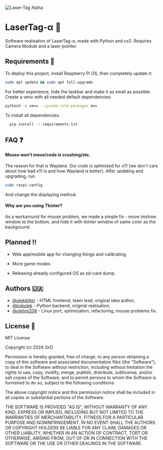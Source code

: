 ![Laser-Tag Alpha](https://i.imgur.com/AfN4zLe.png)

# LaserTag-α 🐍

Software realisation of LaserTag-α, made with Python and cv2. Requires Camera Module and a laser pointer.



## Requirements 📖

To deploy this project, install Raspberry Pi OS, then completely update it:
```bash
sudo apt update && sudo apt full-upgrade
```
For better experience, hide the taskbar and make it as small as possible.
Create a venv with all needed default dependencies:
```bash
python3 -m venv --system-site-packages env
```
To install all dependencies:
```bash
  pip install -r requirements.txt
```
## FAQ ❓

#### Mouse won't move/code is crushing/etc.

The reason for that is Wayland. Our code is optimized for x11 (we don't care about how bad x11 is and how Wayland is better). After updating and upgrading, run
```bash
sudo raspi-config
```
And change the displaying method.

#### Why are you using Tkinter?

As a workaround for mouse problem, we made a simple fix - move imshow window to the bottom, and hide it with tkinter window of same color as the background.

## Planned ‼️

- Web app/mobile app for changing things and calibrating

- More game modes

- Releasing already configured OS as sd-card dump.

## Authors 🇺🇦

- [@olekbliter](https://github.com/olekbliter) - HTML frontend, team lead, original idea author,
- [@kobolek](https://github.com/kobolek) - Python backend, original realisation,
- [@olehm208](https://github.com/olehm208) - Linux port, optimization, refactoring, mouse problems fix. 

## License 📄

MIT License

Copyright (c) 2024 3xO

Permission is hereby granted, free of charge, to any person obtaining a copy
of this software and associated documentation files (the "Software"), to deal
in the Software without restriction, including without limitation the rights
to use, copy, modify, merge, publish, distribute, sublicense, and/or sell
copies of the Software, and to permit persons to whom the Software is
furnished to do so, subject to the following conditions:

The above copyright notice and this permission notice shall be included in all
copies or substantial portions of the Software.

THE SOFTWARE IS PROVIDED "AS IS", WITHOUT WARRANTY OF ANY KIND, EXPRESS OR
IMPLIED, INCLUDING BUT NOT LIMITED TO THE WARRANTIES OF MERCHANTABILITY,
FITNESS FOR A PARTICULAR PURPOSE AND NONINFRINGEMENT. IN NO EVENT SHALL THE
AUTHORS OR COPYRIGHT HOLDERS BE LIABLE FOR ANY CLAIM, DAMAGES OR OTHER
LIABILITY, WHETHER IN AN ACTION OF CONTRACT, TORT OR OTHERWISE, ARISING FROM,
OUT OF OR IN CONNECTION WITH THE SOFTWARE OR THE USE OR OTHER DEALINGS IN THE
SOFTWARE.




